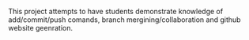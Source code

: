 This project attempts to have students demonstrate knowledge of add/commit/push comands, branch mergining/collaboration and github website geenration.
